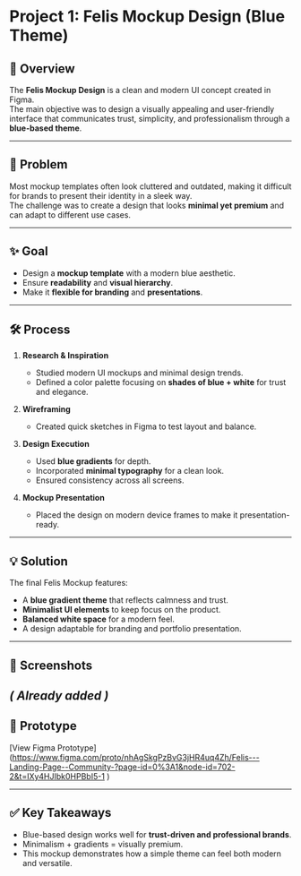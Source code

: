 # Project 1: Felis Mockup Design (Blue Theme)

## 🐾 Overview
The **Felis Mockup Design** is a clean and modern UI concept created in Figma.  
The main objective was to design a visually appealing and user-friendly interface that communicates trust, simplicity, and professionalism through a **blue-based theme**.

---

## 🎯 Problem
Most mockup templates often look cluttered and outdated, making it difficult for brands to present their identity in a sleek way.  
The challenge was to create a design that looks **minimal yet premium** and can adapt to different use cases.

---

## ✨ Goal
- Design a **mockup template** with a modern blue aesthetic.  
- Ensure **readability** and **visual hierarchy**.  
- Make it **flexible for branding** and **presentations**.  

---

## 🛠 Process
1. **Research & Inspiration**  
   - Studied modern UI mockups and minimal design trends.  
   - Defined a color palette focusing on **shades of blue + white** for trust and elegance.  

2. **Wireframing**  
   - Created quick sketches in Figma to test layout and balance.  

3. **Design Execution**  
   - Used **blue gradients** for depth.  
   - Incorporated **minimal typography** for a clean look.  
   - Ensured consistency across all screens.  

4. **Mockup Presentation**  
   - Placed the design on modern device frames to make it presentation-ready.  

---

## 💡 Solution
The final Felis Mockup features:  
- A **blue gradient theme** that reflects calmness and trust.  
- **Minimalist UI elements** to keep focus on the product.  
- **Balanced white space** for a modern feel.  
- A design adaptable for branding and portfolio presentation.  

---

## 📸 Screenshots
*( Already added )*
 ---

## 🔗 Prototype
[View Figma Prototype] (https://www.figma.com/proto/nhAgSkgPzBvG3jHR4uq4Zh/Felis---Landing-Page--Community-?page-id=0%3A1&node-id=702-2&t=IXy4HJIbk0HPBbI5-1 )

---

## ✅ Key Takeaways
- Blue-based design works well for **trust-driven and professional brands**.  
- Minimalism + gradients = visually premium.  
- This mockup demonstrates how a simple theme can feel both modern and versatile.  
